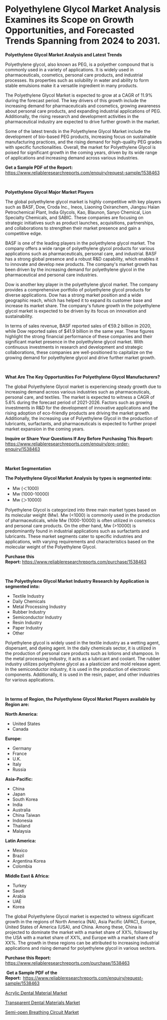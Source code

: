 <p><h1>Polyethylene Glycol Market Analysis Examines its Scope on Growth Opportunities, and Forecasted Trends Spanning from 2024 to 2031.</h1></p><p><strong>Polyethylene Glycol Market Analysis and Latest Trends</strong></p>
<p><p>Polyethylene glycol, also known as PEG, is a polyether compound that is commonly used in a variety of applications. It is widely used in pharmaceuticals, cosmetics, personal care products, and industrial processes. Its properties such as solubility in water and ability to form stable emulsions make it a versatile ingredient in many products.</p><p>The Polyethylene Glycol Market is expected to grow at a CAGR of 11.9% during the forecast period. The key drivers of this growth include the increasing demand for pharmaceuticals and cosmetics, growing awareness about personal care products, and expanding industrial applications of PEG. Additionally, the rising research and development activities in the pharmaceutical industry are expected to drive further growth in the market.</p><p>Some of the latest trends in the Polyethylene Glycol Market include the development of bio-based PEG products, increasing focus on sustainable manufacturing practices, and the rising demand for high-quality PEG grades with specific functionalities. Overall, the market for Polyethylene Glycol is poised for significant growth in the coming years, driven by its wide range of applications and increasing demand across various industries.</p></p>
<p><strong>Get a Sample PDF of the Report:&nbsp;</strong> <a href="https://www.reliableresearchreports.com/enquiry/request-sample/1538463">https://www.reliableresearchreports.com/enquiry/request-sample/1538463</a></p>
<p>&nbsp;</p>
<p><strong>Polyethylene Glycol Major Market Players</strong></p>
<p><p>The global polyethylene glycol market is highly competitive with key players such as BASF, Dow, Croda Inc., Ineos, Liaoning Oxiranchem, Jiangsu Haian Petrochemical Plant, India Glycols, Kao, Blaunon, Sanyo Chemical, Lion Specialty Chemicals, and SABIC. These companies are focusing on strategic initiatives such as product launches, acquisitions, partnerships, and collaborations to strengthen their market presence and gain a competitive edge.</p><p>BASF is one of the leading players in the polyethylene glycol market. The company offers a wide range of polyethylene glycol products for various applications such as pharmaceuticals, personal care, and industrial. BASF has a strong global presence and a robust R&D capability, which enables it to innovate and develop new products. The company's market growth has been driven by the increasing demand for polyethylene glycol in the pharmaceutical and personal care industries.</p><p>Dow is another key player in the polyethylene glycol market. The company provides a comprehensive portfolio of polyethylene glycol products for diverse applications. Dow has a strong market position and a wide geographic reach, which has helped it to expand its customer base and increase its market share. The company's future growth in the polyethylene glycol market is expected to be driven by its focus on innovation and sustainability.</p><p>In terms of sales revenue, BASF reported sales of €59.2 billion in 2020, while Dow reported sales of $41.9 billion in the same year. These figures highlight the strong financial performance of these companies and their significant market presence in the polyethylene glycol market. With continuous investments in research and development and strategic collaborations, these companies are well-positioned to capitalize on the growing demand for polyethylene glycol and drive further market growth.</p></p>
<p>&nbsp;</p>
<p><strong>What Are The Key Opportunities For Polyethylene Glycol Manufacturers?</strong></p>
<p><p>The global Polyethylene Glycol market is experiencing steady growth due to increasing demand across various industries such as pharmaceuticals, personal care, and textiles. The market is expected to witness a CAGR of 5.6% during the forecast period of 2021-2026. Factors such as growing investments in R&D for the development of innovative applications and the rising adoption of eco-friendly products are driving the market growth. Additionally, the increasing use of Polyethylene Glycol in the production of lubricants, surfactants, and pharmaceuticals is expected to further propel market expansion in the coming years.</p></p>
<p><strong>Inquire or Share Your Questions If Any Before Purchasing This Report:</strong> <a href="https://www.reliableresearchreports.com/enquiry/pre-order-enquiry/1538463">https://www.reliableresearchreports.com/enquiry/pre-order-enquiry/1538463</a></p>
<p>&nbsp;</p>
<p><strong>Market Segmentation</strong></p>
<p><strong>The Polyethylene Glycol Market Analysis by types is segmented into:</strong></p>
<p><ul><li>Mw (＜1000)</li><li>Mw (1000-10000)</li><li>Mw (＞10000)</li></ul></p>
<p><p>Polyethylene Glycol is categorized into three main market types based on its molecular weight (Mw). Mw (<1000) is commonly used in the production of pharmaceuticals, while Mw (1000-10000) is often utilized in cosmetics and personal care products. On the other hand, Mw (>10000) is predominantly found in industrial applications such as surfactants and lubricants. These market segments cater to specific industries and applications, with varying requirements and characteristics based on the molecular weight of the Polyethylene Glycol.</p></p>
<p><strong>Purchase this Report:&nbsp;</strong><a href="https://www.reliableresearchreports.com/purchase/1538463">https://www.reliableresearchreports.com/purchase/1538463</a></p>
<p>&nbsp;</p>
<p><strong>The Polyethylene Glycol Market Industry Research by Application is segmented into:</strong></p>
<p><ul><li>Textile Industry</li><li>Daily Chemicals</li><li>Metal Processing Industry</li><li>Rubber Industry</li><li>Semiconductor Industry</li><li>Resin Industry</li><li>Paper Industry</li><li>Other</li></ul></p>
<p><p>Polyethylene glycol is widely used in the textile industry as a wetting agent, dispersant, and dyeing agent. In the daily chemicals sector, it is utilized in the production of personal care products such as lotions and shampoos. In the metal processing industry, it acts as a lubricant and coolant. The rubber industry utilizes polyethylene glycol as a plasticizer and mold release agent. In the semiconductor industry, it is used in the production of electronic components. Additionally, it is used in the resin, paper, and other industries for various applications.</p></p>
<p>&nbsp;</p>
<p><strong>In terms of Region, the Polyethylene Glycol Market Players available by Region are:</strong></p>
<p>
    <p> <strong> North America: </strong>
        <ul>
            <li>United States</li>
            <li>Canada</li>
        </ul>
        </p> 
    <p> <strong> Europe: </strong>
        <ul>
            <li>Germany</li>
            <li>France</li>
            <li>U.K.</li>
            <li>Italy</li>
            <li>Russia</li>
        </ul>
        </p> 
    <p> <strong> Asia-Pacific: </strong>
        <ul>
            <li>China</li>
            <li>Japan</li>
            <li>South Korea</li>
            <li>India</li>
            <li>Australia</li>
            <li>China Taiwan</li>
            <li>Indonesia</li>
            <li>Thailand</li>
            <li>Malaysia</li>
        </ul>
        </p> 
    <p> <strong> Latin America: </strong>
        <ul>
            <li>Mexico</li>
            <li>Brazil</li>
            <li>Argentina Korea</li>
            <li>Colombia</li>
        </ul>
        </p> 
    <p> <strong> Middle East & Africa: </strong>
        <ul>
            <li>Turkey</li>
            <li>Saudi</li>
            <li>Arabia</li>
            <li>UAE</li>
            <li>Korea</li>
        </ul>
    </p>
    </p>
<p><p>The global Polyethylene Glycol market is expected to witness significant growth in the regions of North America (NA), Asia Pacific (APAC), Europe, United States of America (USA), and China. Among these, China is projected to dominate the market with a market share of XX%, followed by the USA with a market share of XX%, and Europe with a market share of XX%. The growth in these regions can be attributed to increasing industrial applications and rising demand for polyethylene glycol in various sectors.</p></p>
<p><strong>Purchase this Report: </strong><a href="https://www.reliableresearchreports.com/purchase/1538463">https://www.reliableresearchreports.com/purchase/1538463</a></p>
<p>&nbsp;<strong>Get a Sample PDF of the Report:&nbsp;&nbsp;</strong><a href="https://www.reliableresearchreports.com/enquiry/request-sample/1538463">https://www.reliableresearchreports.com/enquiry/request-sample/1538463</a></p>
<p><strong></strong></p>
<p><p><a href="https://view.publitas.com/reportprime-1/acrylic-dental-material-market-provides-detailed-segmentation-of-this-market-based-on-type-application-and-region-and-forecast-for-the-period-from-2024-2031/">Acrylic Dental Material Market</a></p><p><a href="https://view.publitas.com/reportprime-1/transparent-dental-materials-market-with-the-goal-of-estimating-the-market-size-and-future-growth-potential-of-various-market-segments-based-on-component-applications-end-user-and-region/">Transparent Dental Materials Market</a></p><p><a href="https://view.publitas.com/reportprime-1/semi-open-breathing-circuit-market-size-2024-2031-global-industrial-analysis-key-geographical-regions-market-share-top-key-players-product-types-and-forecast-research-report/">Semi-open Breathing Circuit Market</a></p></p>